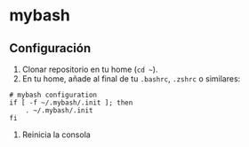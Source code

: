 # mybash

## Configuración

1. Clonar repositorio en tu home (`cd ~`).
1. En tu home, añade al final de tu `.bashrc`, `.zshrc` o similares:
```
# mybash configuration
if [ -f ~/.mybash/.init ]; then
    . ~/.mybash/.init
fi
```
1. Reinicia la consola